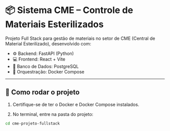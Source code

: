 # 📦 Sistema CME – Controle de Materiais Esterilizados

Projeto Full Stack para gestão de materiais no setor de CME (Central de Material Esterilizado), desenvolvido com:

- ⚙️ Backend: FastAPI (Python)
- 💻 Frontend: React + Vite
- 🐘 Banco de Dados: PostgreSQL
- 🐳 Orquestração: Docker Compose

---

## 🚀 Como rodar o projeto

1. Certifique-se de ter o Docker e Docker Compose instalados.

2. No terminal, entre na pasta do projeto:

```bash
cd cme-projeto-fullstack
